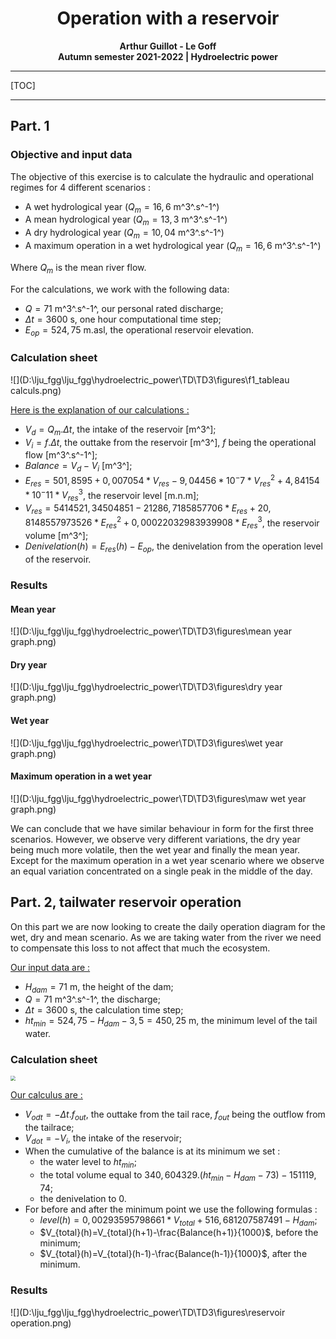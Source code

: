 # <center>Operation with a reservoir</center>

<center><b>Arthur Guillot - Le Goff</b> </center> 

<center><b>Autumn semester 2021-2022 | Hydroelectric power</b> </center> 

------

[TOC]

------

<div style="page-break-after: always; break-after: page;"></div>

## Part. 1

### Objective and input data

The objective of this exercise is to calculate the hydraulic and operational regimes for 4 different scenarios : 

- A wet hydrological year ($Q_m=16,6$ m^3^.s^-1^)
- A mean hydrological year ($Q_m=13,3$ m^3^.s^-1^)
- A dry hydrological year ($Q_m=10,04$ m^3^.s^-1^)
- A maximum operation in a wet hydrological year ($Q_m=16,6$ m^3^.s^-1^)

Where $Q_m$ is the mean river flow.

For the calculations, we work with the following data:

- $Q=71$ m^3^.s^-1^, our personal rated discharge;
- $\Delta t=3600$ s, one hour computational time step;
- $E_{op}=524,75$ m.asl, the operational reservoir elevation.

### Calculation sheet 

![](D:\lju_fgg\lju_fgg\hydroelectric_power\TD\TD3\figures\f1_tableau calculs.png)

<u>Here is the explanation of our calculations :</u>

- $V_d=Q_m.\Delta t$, the intake of the reservoir [m^3^];
- $V_i=f.\Delta t$, the outtake from the reservoir [m^3^], $f$ being the operational flow [m^3^.s^-1^];
- $Balance =V_d-V_i$ [m^3^];
- $E_{res}=501,8595+0,007054*V_{res}-9,04456*10^-7*V_{res}^2+4,84154*10^-11*V_{res}^3$, the reservoir level [m.n.m];
- $V_{res}=5414521,34504851-21286,7185857706*E_{res}+20,8148557973526*E_{res}^2+0,00022032983939908*E_{res}^3$, the reservoir volume [m^3^];
- $Denivelation(h)=E_{res}(h)-E_{op}$, the denivelation from the operation level of the reservoir. 

### Results

#### Mean year

![](D:\lju_fgg\lju_fgg\hydroelectric_power\TD\TD3\figures\mean year graph.png)

#### Dry year 

![](D:\lju_fgg\lju_fgg\hydroelectric_power\TD\TD3\figures\dry year graph.png)

#### Wet year 

![](D:\lju_fgg\lju_fgg\hydroelectric_power\TD\TD3\figures\wet year graph.png)

#### Maximum operation in a wet year 

![](D:\lju_fgg\lju_fgg\hydroelectric_power\TD\TD3\figures\maw wet year graph.png)

We can conclude that we have similar behaviour in form for the first three scenarios. However, we observe very different variations, the dry year being much more volatile, then the wet year and finally the mean year. Except for the maximum operation in a wet year scenario where we observe an equal variation concentrated on a single peak in the middle of the day. 

## Part. 2, tailwater reservoir operation 

On this part we are now looking to create the daily operation diagram for the wet, dry and mean scenario. As we are taking water from the river we need to compensate this loss to not affect that much the ecosystem. 

<u>Our input data are :</u>

- $H_{dam}=71$ m, the height of the dam;
- $Q=71$ m^3^.s^-1^, the discharge;
- $\Delta t =3600$ s, the calculation time step;
- $ht_{min}=524,75-H_{dam}-3,5=450,25$ m, the minimum level of the tail water.

### Calculation sheet

<img src="D:\lju_fgg\lju_fgg\hydroelectric_power\TD\TD3\figures\tabpart2.png" style="zoom: 50%;" />

<u>Our calculus are :</u>

- $V_{odt}=-\Delta t.f_{out}$, the outtake from the tail race, $f_{out}$ being the outflow from the tailrace;
- $V_{dot}=-V_i$, the intake of the reservoir;
- When the cumulative of the balance is at its minimum we set :
  - the water level to $ht_{min}$;
  - the total volume equal to $340,604329.(ht_{min}-H_{dam}-73)-151119,74$;
  - the denivelation to $0$.
- For before and after the minimum point we use the following formulas :
  - $level(h)=0,00293595798661*V_{total}+516,681207587491-H_{dam}$;
  - $V_{total}(h)=V_{total}(h+1)-\frac{Balance(h+1)}{1000}$, before the minimum;
  - $V_{total}(h)=V_{total}(h-1)-\frac{Balance(h-1)}{1000}$, after the minimum.

### Results 

![](D:\lju_fgg\lju_fgg\hydroelectric_power\TD\TD3\figures\reservoir operation.png)

